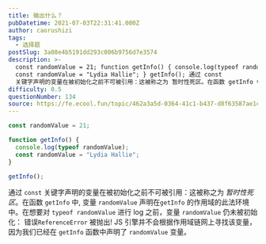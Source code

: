 ```yaml
---
title: 输出什么？
pubDatetime: 2021-07-03T22:31:41.000Z
author: caorushizi
tags:
  - 选择题
postSlug: 3a08e4b5191dd293c006b9756d7e3574
description: >-
  const randomValue = 21; function getInfo() { console.log(typeof randomValue);
  const randomValue = "Lydia Hallie"; } getInfo(); 通过 const
  关键字声明的变量在被初始化之前不可被引用：这被称之为 暂时性死区。在函数 getInfo 中, 变量 randomValue 声
difficulty: 0.5
questionNumber: 134
source: https://fe.ecool.fun/topic/462a3a5d-0364-41c1-b437-d8f63587ae1c
---
```


```javascript
const randomValue = 21;

function getInfo() {
  console.log(typeof randomValue);
  const randomValue = "Lydia Hallie";
}

getInfo();
```

通过 `const` 关键字声明的变量在被初始化之前不可被引用：这被称之为 _暂时性死区_。在函数 `getInfo` 中, 变量 `randomValue` 声明在`getInfo` 的作用域的此法环境中。在想要对 `typeof randomValue` 进行 log 之前，变量 `randomValue` 仍未被初始化： 错误`ReferenceError` 被抛出! JS 引擎并不会根据作用域链网上寻找该变量，因为我们已经在 `getInfo` 函数中声明了 `randomValue` 变量。
